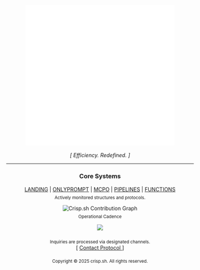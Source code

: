 <p align="center">
  <!-- Replace with your actual logo URL -->
  <!-- Minimalist or abstract logos work well -->
  <img src="../static/logo.svg" alt="crisp logo" width="400"/>
</p>

<p align="center">
  <i>[ Efficiency. Redefined. ]</i> <!-- Or choose another cryptic tagline -->
</p>

---

<h3 align="center">Core Systems</h3>

<p align="center">
  <!-- Replace with links to your key repositories -->
  <a href="https://github.com/crisp-sh/landing">LANDING</a> |
  <a href="https://github.com/crisp-sh/openwebui">ONLYPROMPT</a> |
  <a href="https://github.com/crisp-sh/mcpo">MCPO</a> |
  <a href="https://github.com/crisp-sh/pipelines">PIPELINES</a> |
  <a href="https://github.com/crisp-sh/functions">FUNCTIONS</a>
  <br/>
  <sub>Actively monitored structures and protocols.</sub>
</p>

<p align="center">
  <img src="https://ghchart.rshah.org/sellerscrisp" alt="Crisp.sh Contribution Graph" width="80%"/>
  <br/>
  <sub>Operational Cadence</sub>
</p>

<p align="center">
  <a href="https://spotify-github-profile.kittinanx.com/api/view.svg?uid=sellershowland&redirect=true">
    <img src="https://spotify-github-profile.kittinanx.com/api/view.svg?uid=sellershowland&cover_image=true&theme=natemoo-re&show_offline=true&background_color=121212&interchange=true&bar_color=53b14f&bar_color_cover=false" />
  </a>
</p>

<p align="center">
  <sub>Inquiries are processed via designated channels.</sub>
  <br/>
  <!-- Replace with your preferred contact method: Issues, a specific repo, email link, etc. -->
  [ <a href="https://github.com/crisp-sh/.github-public/issues"> Contact Protocol </a> ]
</p>


<p align="center">
  <sub>Copyright © 2025 crisp.sh. All rights reserved.</sub>
</p>
